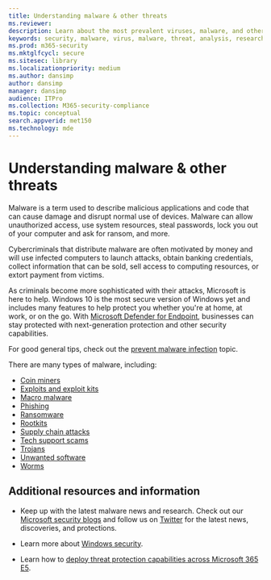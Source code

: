 ```yaml
---
title: Understanding malware & other threats
ms.reviewer: 
description: Learn about the most prevalent viruses, malware, and other threats. Understand how they infect systems, how they behave, and how to prevent and remove them.
keywords: security, malware, virus, malware, threat, analysis, research, encyclopedia, dictionary, glossary, ransomware, support scams, unwanted software, computer infection, virus infection, descriptions, remediation, latest threats, mmpc, microsoft malware protection center, wdsi
ms.prod: m365-security
ms.mktglfcycl: secure
ms.sitesec: library
ms.localizationpriority: medium
ms.author: dansimp
author: dansimp
manager: dansimp
audience: ITPro
ms.collection: M365-security-compliance
ms.topic: conceptual
search.appverid: met150
ms.technology: mde
---
```

# Understanding malware & other threats

Malware is a term used to describe malicious applications and code that can cause damage and disrupt normal use of devices. Malware can allow unauthorized access, use system resources, steal passwords, lock you out of your computer and ask for ransom, and more.

Cybercriminals that distribute malware are often motivated by money and will use infected computers to launch attacks, obtain banking credentials, collect information that can be sold, sell access to computing resources, or extort payment from victims.

As criminals become more sophisticated with their attacks, Microsoft is here to help. Windows 10 is the most secure version of Windows yet and includes many features to help protect you whether you're at home, at work, or on the go. With [Microsoft Defender for Endpoint](https://www.microsoft.com/microsoft-365/windows/microsoft-defender-atp), businesses can stay protected with next-generation protection and other security capabilities.

For good general tips, check out the [prevent malware infection](prevent-malware-infection.md) topic.

There are many types of malware, including:

- [Coin miners](coinminer-malware.md)
- [Exploits and exploit kits](exploits-malware.md)
- [Macro malware](macro-malware.md)
- [Phishing](phishing.md)
- [Ransomware](/security/compass/human-operated-ransomware)
- [Rootkits](rootkits-malware.md)
- [Supply chain attacks](supply-chain-malware.md)
- [Tech support scams](support-scams.md)
- [Trojans](trojans-malware.md)
- [Unwanted software](unwanted-software.md)
- [Worms](worms-malware.md)

## Additional resources and information

- Keep up with the latest malware news and research. Check out our [Microsoft security blogs](https://www.microsoft.com/security/blog/product/windows/) and follow us on [Twitter](https://twitter.com/wdsecurity) for the latest news, discoveries, and protections.

- Learn more about [Windows security](../../index.yml).

- Learn how to [deploy threat protection capabilities across Microsoft 365 E5](/microsoft-365/solutions/deploy-threat-protection). 

